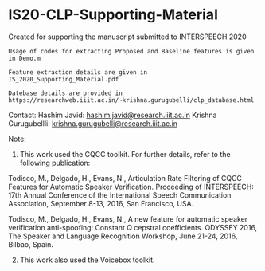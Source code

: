 # IS20-CLP-Supporting-Material

Created for supporting the manuscript submitted to INTERSPEECH 2020

    Usage of codes for extracting Proposed and Baseline features is given in Demo.m

    Feature extraction details are given in IS_2020_Supporting_Material.pdf

    Datebase details are provided in https://researchweb.iiit.ac.in/~krishna.gurugubelli/clp_database.html

Contact: Hashim Javid: hashim.javid@research.iiit.ac.in Krishna Gurugubellli: krishna.gurugubelli@research.iiit.ac.in

Note: 
1. This work used the CQCC toolkit.
For further details, refer to the following publication:

Todisco, M., Delgado, H., Evans, N., Articulation Rate Filtering of CQCC Features for Automatic Speaker Verification. Proceeding of INTERSPEECH: 17th Annual Conference of the International Speech Communication Association, September 8-13, 2016, San Francisco, USA.

Todisco, M., Delgado, H., Evans, N., A new feature for automatic speaker verification anti-spoofing: Constant Q cepstral coefficients. ODYSSEY 2016, The Speaker and Language Recognition Workshop, June 21-24, 2016, Bilbao, Spain.

2. This work also used the Voicebox toolkit.
